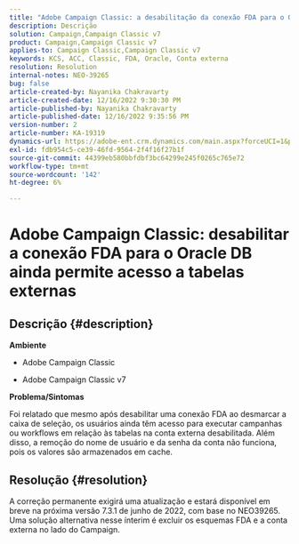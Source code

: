 ```yaml
---
title: "Adobe Campaign Classic: a desabilitação da conexão FDA para o Oracle DB ainda permite acesso a tabelas externas"
description: Descrição
solution: Campaign,Campaign Classic v7
product: Campaign,Campaign Classic v7
applies-to: Campaign Classic,Campaign Classic v7
keywords: KCS, ACC, Classic, FDA, Oracle, Conta externa
resolution: Resolution
internal-notes: NEO-39265
bug: false
article-created-by: Nayanika Chakravarty
article-created-date: 12/16/2022 9:30:30 PM
article-published-by: Nayanika Chakravarty
article-published-date: 12/16/2022 9:35:56 PM
version-number: 2
article-number: KA-19319
dynamics-url: https://adobe-ent.crm.dynamics.com/main.aspx?forceUCI=1&pagetype=entityrecord&etn=knowledgearticle&id=1119dbd7-887d-ed11-81ac-6045bd006079
exl-id: fdb954c5-ce39-46fd-9564-2f4f16f27b1f
source-git-commit: 44399eb580bbfdbf3bc64299e245f0265c765e72
workflow-type: tm+mt
source-wordcount: '142'
ht-degree: 6%

---
```


# Adobe Campaign Classic: desabilitar a conexão FDA para o Oracle DB ainda permite acesso a tabelas externas

## Descrição {#description}


<b>Ambiente</b>

- Adobe Campaign Classic

- Adobe Campaign Classic v7

<b>Problema/Sintomas</b>

Foi relatado que mesmo após desabilitar uma conexão FDA ao desmarcar a caixa de seleção, os usuários ainda têm acesso para executar campanhas ou workflows em relação às tabelas na conta externa desabilitada. Além disso, a remoção do nome de usuário e da senha da conta não funciona, pois os valores são armazenados em cache.






## Resolução {#resolution}


A correção permanente exigirá uma atualização e estará disponível em breve na próxima versão 7.3.1 de junho de 2022, com base no NEO39265. Uma solução alternativa nesse ínterim é excluir os esquemas FDA e a conta externa no lado do Campaign.
